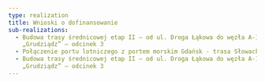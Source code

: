 ```yaml
---
type: realization
title: Wnioski o dofinansowanie
sub-realizations:
  - Budowa trasy średnicowej etap II – od ul. Droga Łąkowa do węzła A-1
    „Grudziądz” – odcinek 3
  - Połączenie portu lotniczego z portem morskim Gdańsk - trasa Słowackiego
  - Budowa trasy średnicowej etap II – od ul. Droga Łąkowa do węzła A-1
    „Grudziądz” – odcinek 3
---
```

